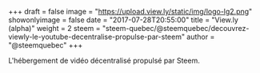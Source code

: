 +++
draft = false
image = "https://upload.view.ly/static/img/logo-lg2.png"
showonlyimage = false
date = "2017-07-28T20:55:00"
title = "View.ly (alpha)"
weight = 2
steem = "steem-quebec/@steemquebec/decouvrez-viewly-le-youtube-decentralise-propulse-par-steem"
author = "@steemquebec"
+++

L'hébergement de vidéo décentralisé propulsé par Steem.

<!--more-->
